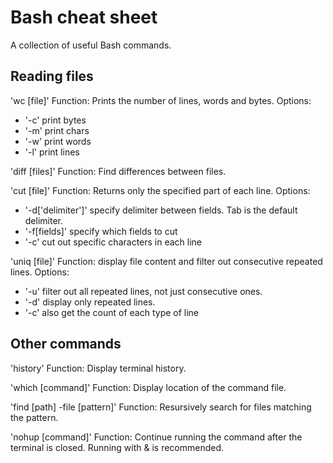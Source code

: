 # Bash cheat sheet

A collection of useful Bash commands.

## Reading files
'wc \[file\]'
Function: Prints the number of lines, words and bytes.
Options:
- '-c'  print bytes
- '-m'  print chars
- '-w'  print words
- '-l'  print lines

'diff \[files\]'
Function: Find differences between files.

'cut \[file\]'
Function: Returns only the specified part of each line.
Options:
- '-d\['delimiter'\]'   specify delimiter between fields. Tab is the default delimiter.
- '-f\[fields\]'    specify which fields to cut
- '-c'    cut out specific characters in each line

'uniq \[file\]'
Function: display file content and filter out consecutive repeated lines.
Options:
- '-u'  filter out all repeated lines, not just consecutive ones.
- '-d'  display only repeated lines.
- '-c'  also get the count of each type of line

## Other commands

'history'
Function: Display terminal history.

'which \[command\]'
Function: Display location of the command file.

'find \[path\] -file \[pattern\]'
Function: Resursively search for files matching the pattern.

'nohup \[command\]'
Function: Continue running the command after the terminal is closed. Running with & is recommended.

